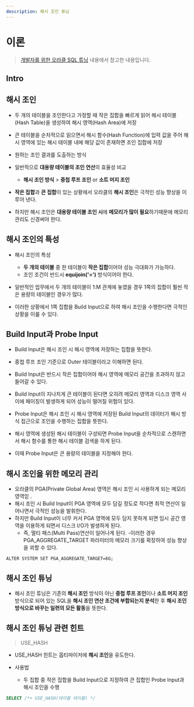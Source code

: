 ```yaml
---
description: 해시 조인 튜닝
---
```


# 이론

> [개발자를 위한 오라클 SQL 튜닝](https://www.hanbit.co.kr/store/books/look.php?p_code=E9267570814) 내용에서 참고한 내용입니다.

## Intro

## 해시 조인

- 두 개의 테이블을 조인한다고 가정할 때 작은 집합을 빠르게 읽어 해시 테이블(Hash Table)을 생성하여 해시 영역(Hash Area)에 저장
- 큰 테이블을 순차적으로 읽으면서 해시 함수(Hash Function)에 입력 값을 주어 해시 영역에 있는 해시 테이블 내에 해당 값이 존재하면 조인 집합에 저장
- 원하는 조인 결과를 도출하는 방식


- 일반적으로 **대용량 테이블의 조인 연산**의 효율성 비교
	- **해시 조인 방식** > **중첩 루프 조인** or **소트 머지 조인**

- **작은 집합**과 **큰 집합**이 있는 상황에서 오라클의 **해시 조인**은 극적인 성능 향상을 이루어 낸다.
- 하지만 해시 조인은 **대용량 테이블 조인 시**에 **메모리가 많이 필요**하기때문에 메모리 관리도 신경써야 한다.

## 해시 조인의 특성

- 해시 조인의 특성
	- **두 개의 테이블** 중 한 테이블이 **작은 집합**이어야 성능 극대화가 가능하다.
	- 조인 조건이 반드시 **equijoin('=')** 방식이어야 한다.

- 일반적인 업무에서 두 개의 테이블이 1:M 관계에 놓였을 경우 1쪽의 집합이 훨씬 작은 용량의 테이블인 경우가 많다.
- 이러한 상황에서 1쪽 집합을 Build Input으로 하여 해시 조인을 수행한다면 극적인 상황을 이룰 수 있다.

## Build Input과 Probe Input

- Build Input은 해시 조인 시 해시 영역에 저장하는 집합을 뜻한다.
- 중첩 루프 조인 기준으로 Outer 테이블이라고 이해하면 된다.
- Build Input은 반드시 작은 집합이어야 해시 영역에 메모리 공간을 초과하지 않고 들어갈 수 있다.
- Build Input이 지나치게 큰 테이블이 된다면 오히려 메모리 영역과 디스크 영역 사이에 페이징이 발생하게 되어 성능이 떨어질 위험이 있다.

- Probe Input은 해시 조인 시 해시 영역에 저장된 Build Input의 데이터가 해시 방식 접근으로 조인을 수행하는 집합을 뜻한다.
- 해시 영역에 생성된 해시 테이블이 구성되면 Probe Input을 순차적으로 스캔하면서 해시 함수를 통한 해시 테이블 검색을 하게 된다.
- 이때 Probe Input은 큰 용량의 테이블을 지정해야 한다.

## 해시 조인을 위한 메모리 관리

- 오라클의 PGA(Private Global Area) 영역은 해시 조인 시 사용하게 되는 메모리 영역읻 .
- 해시 조인 시 Build Input이 PGA 영역에 모두 담길 정도로 작다면 최적 연산이 일어나면서 극적인 성능을 발휘한다.
- 하지만 Build Input이 너무 커서 PGA 영역에 모두 담지 못하게 되면 임시 공간 영역을 이용하게 되면서 디스크 I/O가 발생하게 된다.
	- 즉, 멀티 패스(Multi Pass)연산이 일어나게 된다. -이러한 경우 PGA_AGGREGATE_TARGET 파라미터의 메모리 크기를 확장하여 성능 향상을 꾀할 수 있다.

```shell
ALTER SYSTEM SET PGA_AGGREGATE_TARGET=6G;
```

## 해시 조인 튜닝

- 해시 조인 튜닝은 기존의 **해시 조인** 방식이 아닌 **중첩 루프 조인**이나
  **소트 머지 조인** 방식으로 되어 있는 SQL을 **해시 조인 연산 조건에 부합되는지 분석**한 후 **해시 조인 방식으로 바꾸는 일련의 모든 활동**을 뜻한다.

## 해시 조인 튜닝 관련 힌트

> USE_HASH

- USE_HASH 힌트는 옵티마이저에 **해시 조인**을 유도한다.

- 사용법
	- 두 집합 중 작은 집합을 Build Input으로 지정하여 큰 집합인 Probe Input과 해시 조인을 수행

```sql
SELECT /*+ USE_HASH(테이블 테이블) */
```
